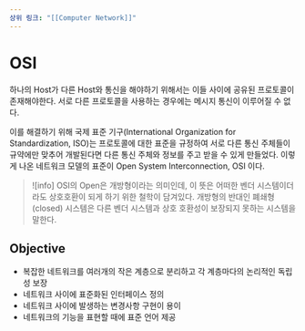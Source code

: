 ```yaml
---
상위 링크: "[[Computer Network]]"
---
```

# OSI
하나의 Host가 다른 Host와 통신을 해야하기 위해서는 이들 사이에 공유된 프로토콜이 존재해야한다. 서로 다른 프로토콜을 사용하는 경우에는 메시지 통신이 이루어질 수 없다. 

이를 해결하기 위해 국제 표준 기구(International Organization for Standardization, ISO)는 프로토콜에 대한 표준을 규정하여 서로 다른 통신 주체들이 규약에만 맞추어 개발된다면 다른 통신 주체와 정보를 주고 받을 수 있게 만들었다. 이렇게 나온 네트워크 모델의 표준이 Open System Interconnection, OSI 이다.

> ![info]
> OSI의 Open은 개방형이라는 의미인데, 이 뜻은 어떠한 벤더 시스템이더라도 상호호환이 되게 하기 위한 철학이 담겨있다. 개방형의 반대인 폐쇄형(closed) 시스템은 다른 벤더 시스템과 상호 호환성이 보장되지 못하는 시스템을 말한다.

## Objective
* 복잡한 네트워크를 여러개의 작은 계층으로 분리하고 각 계층마다의 논리적인 독립성 보장
* 네트워크 사이에 표준화된 인터페이스 정의
* 네트워크 사이에 발생하는 변경사항 구현이 용이
* 네트워크의 기능을 표현할 때에 표준 언어 제공




